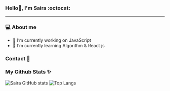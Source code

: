 ### Hello👋, I'm Saira :octocat:

<hr>
<!--
**sairatabassum/sairatabassum** is a ✨ _special_ ✨ repository because its `README.md` (this file) appears on your GitHub profile.-->

### :computer: About me

- 🔭 I’m currently working on JavaScript
- 🌱 I’m currently learning Algorithm & React js



### Contact :pushpin:


### My Github Stats :sparkles:
 
![ Saira GitHub stats](https://github-readme-stats.vercel.app/api?username=sairatabassum&show_icons=true&theme=slateorange) ![Top Langs](https://github-readme-stats.vercel.app/api/top-langs/?username=CharalambosIoannou&theme=slateorange&hide=php)





